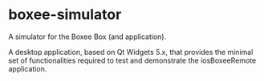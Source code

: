 # boxee-simulator
A simulator for the Boxee Box (and application).

A desktop application, based on Qt Widgets 5.x, that provides the minimal set of functionalities required to test and demonstrate the iosBoxeeRemote application.
